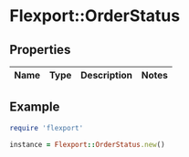 # Flexport::OrderStatus

## Properties

| Name | Type | Description | Notes |
| ---- | ---- | ----------- | ----- |

## Example

```ruby
require 'flexport'

instance = Flexport::OrderStatus.new()
```

